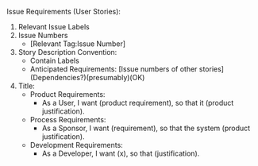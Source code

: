 Issue Requirements (User Stories):
1. Relevant Issue Labels
2. Issue Numbers
	- [Relevant Tag:Issue Number]
3. Story Description Convention:
	- Contain Labels
	- Anticipated Requirements: [Issue numbers of other stories] (Dependencies?)(presumably)(OK)
4. Title:
	- Product Requirements:
		- As a User, I want (product requirement), so that it (product justification).
	- Process Requirements:
		- As a Sponsor, I want (requirement), so that the system (product justification).
	- Development Requirements:
		- As a Developer, I want (x), so that (justification).
